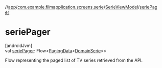 //[app](../../../index.md)/[com.example.filmapplication.screens.serie](../index.md)/[SerieViewModel](index.md)/[seriePager](serie-pager.md)

# seriePager

[androidJvm]\
val [seriePager](serie-pager.md): Flow&lt;[PagingData](https://developer.android.com/reference/kotlin/androidx/paging/PagingData.html)&lt;[DomainSerie](../../com.example.filmapplication.domain/-domain-serie/index.md)&gt;&gt;

Flow representing the paged list of TV series retrieved from the API.
